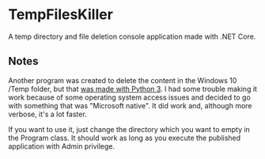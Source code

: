 # TempFilesKiller
A temp directory and file deletion console application made with .NET Core.

## Notes
Another program was created to delete the content in the Windows 10 /Temp folder, but that [was made with Python 3](https://github.com/JustAn0therDev/python_temp_folder_killer). I had some trouble making it work because of some operating system access issues and decided to go with something that was "Microsoft native". It did work and, although more verbose, it's a lot faster.

If you want to use it, just change the directory which you want to empty in the Program class. It should work as long as you execute the published application with Admin privilege.
